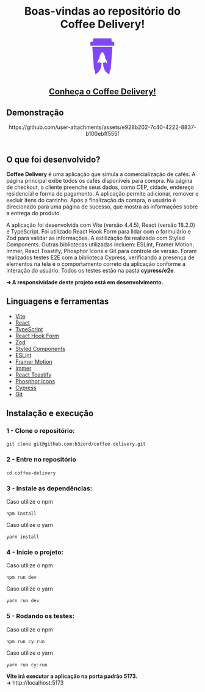 <h1 align="center">Boas-vindas ao repositório do Coffee Delivery!</h1>

<div align="center"><img src="public/logo-app.svg"/></div>

<h2 align="center">
  <a href="https://app-coffee-delivery.vercel.app" target="_blank">
    Conheça o Coffee Delivery!
  </a>
</h2>

## Demonstração

<div align="center">
  https://github.com/user-attachments/assets/e928b202-7c40-4222-8837-b100ebff555f
</div>

<br/>

## O que foi desenvolvido?

<strong>Coffee Delivery</strong> é uma aplicação que simula a comercialização de cafés. A página principal exibe todos os cafés disponíveis para compra. Na página de checkout, o cliente preenche seus dados, como CEP, cidade, endereço residencial e forma de pagamento. A aplicação permite adicionar, remover e excluir itens do carrinho. Após a finalização da compra, o usuário é direcionado para uma página de sucesso, que mostra as informações sobre a entrega do produto.

A aplicação foi desenvolvida com Vite (versão 4.4.5), React (versão 18.2.0) e TypeScript. Foi utilizado React Hook Form para lidar com o formulário e Zod para validar as informações. A estilização foi realizada com Styled Components. Outras bibliotecas utilizadas incluem: ESLint, Framer Motion, Immer, React Toastify, Phosphor Icons e Git para controle de versão. Foram realizados testes E2E com a biblioteca Cypress, verificando a presença de elementos na tela e o comportamento correto da aplicação conforme a interação do usuário. Todos os testes estão na pasta <strong>cypress/e2e</strong>.

<strong>➜ A responsividade deste projeto está em desenvolvimento.</strong>

## Linguagens e ferramentas

- [Vite](https://vitejs.dev/)
- [React](https://react.dev/)
- [TypeScript](https://www.typescriptlang.org/)
- [React Hook Form](https://www.react-hook-form.com/)
- [Zod](https://zod.dev/)
- [Styled Components](https://styled-components.com/)
- [ESLint](https://eslint.org/)
- [Framer Motion](https://www.framer.com/motion/)
- [Immer](https://immerjs.github.io/immer/)
- [React Toastify](https://fkhadra.github.io/react-toastify/installation/)
- [Phosphor Icons](https://phosphoricons.com/)
- [Cypress](https://www.cypress.io/)
- [Git](https://git-scm.com/)

## Instalação e execução

### 1 - Clone o repositório:
```
git clone git@github.com:h3zord/coffee-delivery.git
```

### 2 - Entre no repositório
```
cd coffee-delivery
```

### 3 - Instale as dependências:
Caso utilize o npm
```
npm install
```
Caso utilize o yarn
```
yarn install
```

### 4 - Inicie o projeto:

Caso utilize o npm
```
npm run dev
```
Caso utilize o yarn
```
yarn run dev
```

### 5 - Rodando os testes:
Caso utilize o npm
```
npm run cy:run
```
Caso utilize o yarn
```
yarn run cy:run
```

<strong>Vite irá executar a aplicação na porta padrão 5173.</strong>
<br/>
➜ http://localhost:5173
